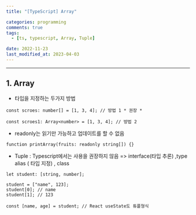 ```yaml
---
title: "[TypeScript] Array"

categories: programming
comments: true
tags:
  - [ts, typescript, Array, Tuple]

date: 2022-11-23
last_modified_at: 2023-04-03
---
```


---

## 1. Array

- 타입을 지정하는 두가지 방법

```tsx
const scroes: number[] = [1, 3, 4]; // 방법 1 * 권장 *

const scroes1: Array<number> = [1, 3, 4]; // 방법 2
```

- readonly는 읽기만 가능하고 업데이트를 할 수 없음

```tsx
function printArray(fruits: readonly string[]) {}
```

- Tuple : Typescript에서는 사용을 권장하지 않음 => interface(타입 추론) ,type alias ( 타입 지정) , class

```tsx
let student: [string, number];

student = ["name", 123];
student[0]; // name
student[1]; // 123

const [name, age] = student; // React useState도 튜플형식
```
